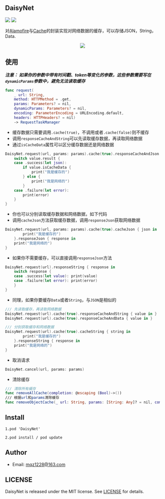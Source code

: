 
## DaisyNet

![](https://img.shields.io/badge/support-swift%204%2B-green.svg)   ![](https://img.shields.io/cocoapods/v/DaisyNet.svg?style=flat)

对[Alamofire](https://github.com/Alamofire/Alamofire)与[Cache](https://github.com/hyperoslo/Cache)的封装实现对网络数据的缓存，可以存储JSON，String，Data.


<p align="center">
<img src="https://github.com/MQZHot/DaisyNet/raw/master/Picture/get.gif">
</p>

## 使用

***注意： 如果你的参数中带有时间戳、token等变化的参数，这些参数需要写在`dynamicParams`参数中，避免无法读取缓存***
```swift
func request(
    _ url: String,
    method: HTTPMethod = .get,
    params: Parameters? = nil,
    dynamicParams: Parameters? = nil,
    encoding: ParameterEncoding = URLEncoding.default,
    headers: HTTPHeaders? = nil)
    -> RequestTaskManager
```

* 缓存数据只需要调用`.cache(true)`，不调用或者`.cache(false)`则不缓存
* 调用`responseCacheAndString`可以先读取缓存数据，再读取网络数据
* 通过`isCacheData`属性可以区分缓存数据还是网络数据
```swift
DaisyNet.request(url, params: params).cache(true).responseCacheAndJson { value in
    switch value.result {
    case .success(let json):
        if value.isCacheData {
            print("我是缓存的")
        } else {
            print("我是网络的")
        }
    case .failure(let error):
        print(error)
    }
}
```

* 你也可以分别读取缓存数据和网络数据，如下代码
* 调用`cacheJson`方法获取缓存数据，调用`responseJson`获取网络数据

```swift
DaisyNet.request(url, params: params).cache(true).cacheJson { json in
        print("我是缓存的")
    }.responseJson { response in
    print("我是网络的")
}
```
* 如果你不需要缓存，可以直接调用`responseJson`方法
```swift
DaisyNet.request(url).responseString { response in
    switch response {
    case .success(let value): print(value)
    case .failure(let error): print(error)
    }
}
```

* 同理，如果你要缓存`Data`或者`String`，与`JSON`是相似的
```swift
/// 先读取缓存，再读取网络数据
DaisyNet.request(url).cache(true).responseCacheAndString { value in }
DaisyNet.request(url).cache(true).responseCacheAndData { value in }
```
```swift
/// 分别获取缓存和网络数据
DaisyNet.request(url).cache(true).cacheString { string in
        print("我是缓存的")
    }.responseString { response in
    print("我是网络的")
}
```
* 取消请求
```swift
DaisyNet.cancel(url, params: params)
```

* 清除缓存
```swift
/// 清除所有缓存
func removeAllCache(completion: @escaping (Bool)->())
/// 根据url和params清除缓存
func removeObjectCache(_ url: String, params: [String: Any]? = nil, completion: @escaping (Bool)->())
```

## Install
```
1.pod 'DaisyNet'

2.pod install / pod update
```

## Author

* Email: mqz1228@163.com

## LICENSE

DaisyNet is released under the MIT license. See [LICENSE](https://github.com/MQZHot/DaisyNet/blob/master/LICENSE) for details.

